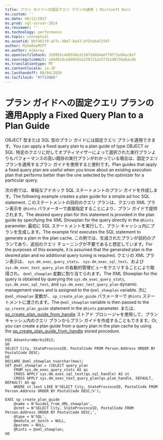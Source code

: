 ```yaml
---
title: プラン ガイドへの固定クエリ プランの適用 | Microsoft Docs
ms.custom: ''
ms.date: 06/13/2017
ms.prod: sql-server-2014
ms.reviewer: ''
ms.technology: performance
ms.topic: conceptual
ms.assetid: bbf401f9-af7c-48e7-8a43-bf25e8af2fd7
author: MikeRayMSFT
ms.author: mikeray
ms.openlocfilehash: 318955c4d0550e311873d8b4a6f79f72e04ac8af
ms.sourcegitcommit: ad4d92dce894592a259721a1571b1d8736abacdb
ms.translationtype: MT
ms.contentlocale: ja-JP
ms.lasthandoff: 08/04/2020
ms.locfileid: "87713066"
---
```

# <a name="apply-a-fixed-query-plan-to-a-plan-guide"></a><span data-ttu-id="c9d8d-102">プラン ガイドへの固定クエリ プランの適用</span><span class="sxs-lookup"><span data-stu-id="c9d8d-102">Apply a Fixed Query Plan to a Plan Guide</span></span>
  <span data-ttu-id="c9d8d-103">OBJECT 型または SQL 型のプラン ガイドには固定クエリ プランを適用できます。</span><span class="sxs-lookup"><span data-stu-id="c9d8d-103">You can apply a fixed query plan to a plan guide of type OBJECT or SQL.</span></span> <span data-ttu-id="c9d8d-104">特定のクエリに対してオプティマイザーによって選択された実行プランよりもパフォーマンスの高い既存の実行プランがわかっている場合は、固定クエリ プランを適用するプラン ガイドを使用すると便利です。</span><span class="sxs-lookup"><span data-stu-id="c9d8d-104">Plan guides that apply a fixed query plan are useful when you know about an existing execution plan that performs better than the one selected by the optimizer for a particular query.</span></span>  
  
 <span data-ttu-id="c9d8d-105">次の例では、単純なアドホック SQL ステートメントのプラン ガイドを作成します。</span><span class="sxs-lookup"><span data-stu-id="c9d8d-105">The following example creates a plan guide for a simple ad hoc SQL statement.</span></span> <span data-ttu-id="c9d8d-106">このステートメントの目的のクエリ プランは、クエリの XML プラン表示を `@hints` パラメーターで直接指定することにより、プラン ガイドで提供されます。</span><span class="sxs-lookup"><span data-stu-id="c9d8d-106">The desired query plan for this statement is provided in the plan guide by specifying the XML Showplan for the query directly in the `@hints` parameter.</span></span> <span data-ttu-id="c9d8d-107">最初に SQL ステートメントを実行して、プラン キャッシュ内にプランを生成します。</span><span class="sxs-lookup"><span data-stu-id="c9d8d-107">The example first executes the SQL statement to generate a plan in the plan cache.</span></span> <span data-ttu-id="c9d8d-108">この例では、生成されたプランが目的のプランであり、追加のクエリ チューニングが不要であると想定しています。</span><span class="sxs-lookup"><span data-stu-id="c9d8d-108">For the purposes of this example, it is assumed that the generated plan is the desired plan and no additional query tuning is required.</span></span> <span data-ttu-id="c9d8d-109">クエリの XML プラン表示は、 `sys.dm_exec_query_stats`、 `sys.dm_exec_sql_text`、および `sys.dm_exec_text_query_plan` の各動的管理ビューをクエリすることにより取得され、 `@xml_showplan` 変数に割り当てられます。</span><span class="sxs-lookup"><span data-stu-id="c9d8d-109">The XML Showplan for the query is obtained by querying the `sys.dm_exec_query_stats`, `sys.dm_exec_sql_text`, and `sys.dm_exec_text_query_plan` dynamic management views and is assigned to the `@xml_showplan` variable.</span></span> <span data-ttu-id="c9d8d-110">次に `@xml_showplan` 変数が、 `sp_create_plan_guide` パラメーターで `@hints` ステートメントに渡されます。</span><span class="sxs-lookup"><span data-stu-id="c9d8d-110">The `@xml_showplan` variable is then passed to the `sp_create_plan_guide` statement in the `@hints` parameter.</span></span> <span data-ttu-id="c9d8d-111">または、 [sp_create_plan_guide_from_handle](/sql/relational-databases/system-stored-procedures/sp-create-plan-guide-from-handle-transact-sql) ストアド プロシージャを使用して、プラン キャッシュ内のクエリ プランからプラン ガイドを作成することもできます。</span><span class="sxs-lookup"><span data-stu-id="c9d8d-111">Or, you can create a plan guide from a query plan in the plan cache by using the [sp_create_plan_guide_from_handle](/sql/relational-databases/system-stored-procedures/sp-create-plan-guide-from-handle-transact-sql) stored procedure.</span></span>  
  
```  
USE AdventureWorks2012;  
GO  
SELECT City, StateProvinceID, PostalCode FROM Person.Address ORDER BY PostalCode DESC;  
GO  
DECLARE @xml_showplan nvarchar(max);  
SET @xml_showplan = (SELECT query_plan  
    FROM sys.dm_exec_query_stats AS qs   
    CROSS APPLY sys.dm_exec_sql_text(qs.sql_handle) AS st  
    CROSS APPLY sys.dm_exec_text_query_plan(qs.plan_handle, DEFAULT, DEFAULT) AS qp  
    WHERE st.text LIKE N'SELECT City, StateProvinceID, PostalCode FROM Person.Address ORDER BY PostalCode DESC;%');  
  
EXEC sp_create_plan_guide   
    @name = N'Guide1_from_XML_showplan',   
    @stmt = N'SELECT City, StateProvinceID, PostalCode FROM Person.Address ORDER BY PostalCode DESC;',   
    @type = N'SQL',  
    @module_or_batch = NULL,   
    @params = NULL,   
    @hints = @xml_showplan;  
GO  
```  
  
  
